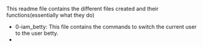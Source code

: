 This readme file contains the different files created and their functions(essentially what they do)
- 0-iam_betty: This file contains the commands to switch the current user to the user betty.
- 
